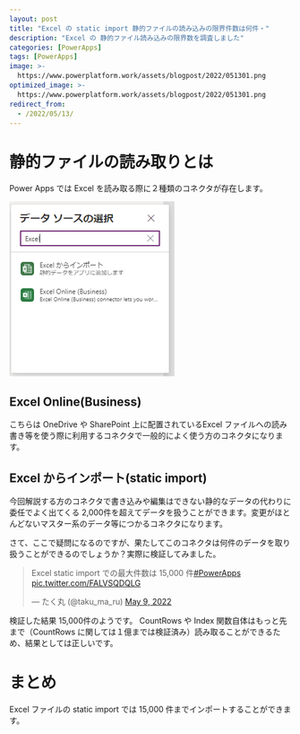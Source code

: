 ```yaml
---
layout: post
title: "Excel の static import 静的ファイルの読み込みの限界件数は何件・"
description: "Excel の 静的ファイル読み込みの限界数を調査しました"
categories: [PowerApps]
tags: [PowerApps]
image: >-
  https://www.powerplatform.work/assets/blogpost/2022/051301.png
optimized_image: >-
  https://www.powerplatform.work/assets/blogpost/2022/051301.png
redirect_from:
  - /2022/05/13/
---
```



#  静的ファイルの読み取りとは

Power Apps では Excel を読み取る際に２種類のコネクタが存在します。

<img src="/assets/blogpost/2022/051301.png"/><br/>

## Excel Online(Business)

こちらは OneDrive や SharePoint 上に配置されているExcel ファイルへの読み書き等を使う際に利用するコネクタで一般的によく使う方のコネクタになります。

## Excel からインポート(static import)

今回解説する方のコネクタで書き込みや編集はできない静的なデータの代わりに 委任でよく出てくる 2,000件を超えてデータを扱うことができます。変更がほとんどないマスター系のデータ等につかるコネクタになります。

さて、ここで疑問になるのですが、果たしてこのコネクタは何件のデータを取り扱うことができるのでしょうか？実際に検証してみました。

<blockquote class="twitter-tweet"><p lang="ja" dir="ltr">Excel static import での最大件数は 15,000 件<a href="https://twitter.com/hashtag/PowerApps?src=hash&amp;ref_src=twsrc%5Etfw">#PowerApps</a> <a href="https://t.co/FALVSQDQLG">pic.twitter.com/FALVSQDQLG</a></p>&mdash; たく丸 (@taku_ma_ru) <a href="https://twitter.com/taku_ma_ru/status/1523558663239401472?ref_src=twsrc%5Etfw">May 9, 2022</a></blockquote> <script async src="https://platform.twitter.com/widgets.js" charset="utf-8"></script>

検証した結果 15,000件のようです。
CountRows や Index 関数自体はもっと先まで（CountRows に関しては１億までは検証済み）読み取ることができるため、結果としては正しいです。


# まとめ

Excel ファイルの static import では 15,000 件までインポートすることができます。


